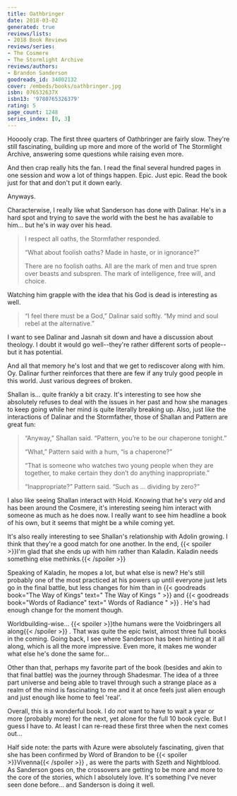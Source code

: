 ```yaml
---
title: Oathbringer
date: 2018-03-02
generated: true
reviews/lists:
- 2018 Book Reviews
reviews/series:
- The Cosmere
- The Stormlight Archive
reviews/authors:
- Brandon Sanderson
goodreads_id: 34002132
cover: /embeds/books/oathbringer.jpg
isbn: 076532637X
isbn13: '9780765326379'
rating: 5
page_count: 1248
series_index: [0, 3]
---
```

Hooooly crap. The first three quarters of Oathbringer are fairly slow. They're still fascinating, building up more and more of the world of The Stormlight Archive, answering some questions while raising even more.  

And then crap really hits the fan. I read the final several hundred pages in one session and wow a lot of things happen. Epic. Just epic. Read the book just for that and don't put it down early.  

<!--more-->

Anyways.  

Characterwise, I really like what Sanderson has done with Dalinar. He's in a hard spot and trying to save the world with the best he has available to him... but he's in way over his head.  

>  I respect all oaths, the Stormfather responded.  
>
>  “What about foolish oaths? Made in haste, or in ignorance?”  
>
>  There are no foolish oaths. All are the mark of men and true spren over beasts and subspren. The mark of intelligence, free will, and choice.  

Watching him grapple with the idea that his God is dead is interesting as well.  

>  “I feel there must be a God,” Dalinar said softly. “My mind and soul rebel at the alternative.”  

I want to see Dalinar and Jasnah sit down and have a discussion about theology. I doubt it would go well--they're rather different sorts of people-- but it has potential.  

And all that memory he's lost and that we get to rediscover along with him. Oy. Dalinar further reinforces that there are few if any truly good people in this world. Just various degrees of broken.  

Shallan is... quite frankly a bit crazy. It's interesting to see how she absolutely refuses to deal with the issues in her past and how she manages to keep going while her mind is quite literally breaking up. Also, just like the interactions of Dalinar and the Stormfather, those of Shallan and Pattern are great fun:  

>  “Anyway,” Shallan said. “Pattern, you’re to be our chaperone tonight.”  
>
>  “What,” Pattern said with a hum, “is a chaperone?”  
>
>  “That is someone who watches two young people when they are together, to make certain they don’t do anything inappropriate.”  
>
>  “Inappropriate?” Pattern said. “Such as … dividing by zero?”  

I also like seeing Shallan interact with Hoid. Knowing that he's _very_ old and has been around the Cosmere, it's interesting seeing him interact with someone as much as he does now. I really want to see him headline a book of his own, but it seems that might be a while coming yet.  

It's also really interesting to see Shallan's relationship with Adolin growing. I think that they're a good match for one another. In the end,  {{< spoiler >}}I'm glad that she ends up with him rather than Kaladin. Kaladin needs something else methinks.{{< /spoiler >}}  

Speaking of Kaladin, he mopes a lot, but what else is new? He's still probably one of the most practiced at his powers up until everyone just lets go in the final battle, but less changes for him than in {{< goodreads book="The Way of Kings" text=" The Way of Kings " >}} and {{< goodreads book="Words of Radiance" text=" Words of Radiance " >}} . He's had enough change for the moment though.  

Worldbuilding-wise...  {{< spoiler >}}the humans were the Voidbringers all along{{< /spoiler >}}  . That was quite the epic twist, almost three full books in the coming. Going back, I see where Sanderson has been hinting at it all along, which is all the more impressive. Even more, it makes me wonder what else he's done the same for...  

Other than that, perhaps my favorite part of the book (besides and akin to that final battle) was the journey through Shadesmar. The idea of a three part universe and being able to travel through such a strange place as a realm of the mind is fascinating to me and it at once feels just alien enough and just enough like home to feel 'real'.  

Overall, this is a wonderful book. I do _not_ want to have to wait a year or more (probably more) for the next, yet alone for the full 10 book cycle. But I guess I have to. At least I can re-read these first three when the next comes out...  

Half side note: the parts with Azure were absolutely fascinating, given that she has been confirmed by Word of Brandon to be  {{< spoiler >}}Vivenna{{< /spoiler >}}  , as were the parts with Szeth and Nightblood. As Sanderson goes on, the crossovers are getting to be more and more to the core of the stories, which I absolutely love. It's something I've never seen done before... and Sanderson is doing it well.